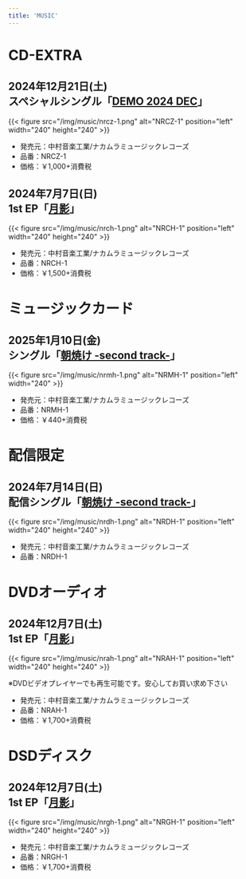```yaml
---
title: 'MUSIC'
---
```


<!--
# CD-DA
## 2025年??月??日(??)<br>1stアルバム「[イン・ザ・パーミッシヴ・ジャズ…](https://nmimusic.github.io/music/nrcj-1)」

{{< figure src="/img/music/nrcj-1.png" alt="NRCJ-1" position="left" width="240" height="240" >}}

- 発売元：中村音楽工業/ナカムラミュージックレコーズ
- 品番：NRCJ-1
- 価格：￥2,000+消費税
-->

# CD-EXTRA
<!--
## 2025年??月??日(??)<br>2ndシングル「[Alma/哀流](https://nmimusic.github.io/music/nrcj-2)」

{{< figure src="/img/music/nrcj-2.png" alt="NRCJ-2" position="left" width="240" height="240" >}}

- 発売元：中村音楽工業/ナカムラミュージックレコーズ
- 品番：NRCJ-2
- 価格：￥770+消費税

## 2025年??月??日(??)<br>1stシングル「[瑠璃空/月影](https://nmimusic.github.io/music/rurh-1)」

{{< figure src="/img/music/rucy-1.png" alt="RUCY-1" position="left" width="240" height="240" >}}

※ゲームソフト「癒やしたがりな彼女のいる日常」初回限定盤に付属

- 発売元：中村音楽工業/ルリタニアミュージックエンターテインメント
- 品番：RUCY-1
- 価格：￥4,000+消費税(ゲーム本体との2枚組)
-->

## 2024年12月21日(土)<br>スペシャルシングル「[DEMO 2024 DEC](https://nmimusic.github.io/music/nrcz-1)」

{{< figure src="/img/music/nrcz-1.png" alt="NRCZ-1" position="left" width="240" height="240" >}}

- 発売元：中村音楽工業/ナカムラミュージックレコーズ
- 品番：NRCZ-1
- 価格：￥1,000+消費税

## 2024年7月7日(日)<br>1st EP「[月影](https://nmimusic.github.io/music/nrch-1)」

{{< figure src="/img/music/nrch-1.png" alt="NRCH-1" position="left" width="240" height="240" >}}

- 発売元：中村音楽工業/ナカムラミュージックレコーズ
- 品番：NRCH-1
- 価格：￥1,500+消費税

# ミュージックカード
## 2025年1月10日(金)<br>シングル「[朝焼け -second track-](https://nmimusic.github.io/music/nrmh-1)」

{{< figure src="/img/music/nrmh-1.png" alt="NRMH-1" position="left" width="240" >}}

- 発売元：中村音楽工業/ナカムラミュージックレコーズ
- 品番：NRMH-1
- 価格：￥440+消費税

# 配信限定
## 2024年7月14日(日)<br>配信シングル「[朝焼け -second track-](https://nmimusic.github.io/music/nrdh-1)」

{{< figure src="/img/music/nrdh-1.png" alt="NRDH-1" position="left" width="240" height="240" >}}

- 発売元：中村音楽工業/ナカムラミュージックレコーズ
- 品番：NRDH-1

# DVDオーディオ
## 2024年12月7日(土)<br>1st EP「[月影](https://nmimusic.github.io/music/nrah-1)」

{{< figure src="/img/music/nrah-1.png" alt="NRAH-1" position="left" width="240" height="240" >}}

※DVDビデオプレイヤーでも再生可能です。安心してお買い求め下さい

- 発売元：中村音楽工業/ナカムラミュージックレコーズ
- 品番：NRAH-1
- 価格：￥1,700+消費税

# DSDディスク
## 2024年12月7日(土)<br>1st EP「[月影](https://nmimusic.github.io/music/nrgh-1)」

{{< figure src="/img/music/nrgh-1.png" alt="NRGH-1" position="left" width="240" height="240" >}}

- 発売元：中村音楽工業/ナカムラミュージックレコーズ
- 品番：NRGH-1
- 価格：￥1,700+消費税
